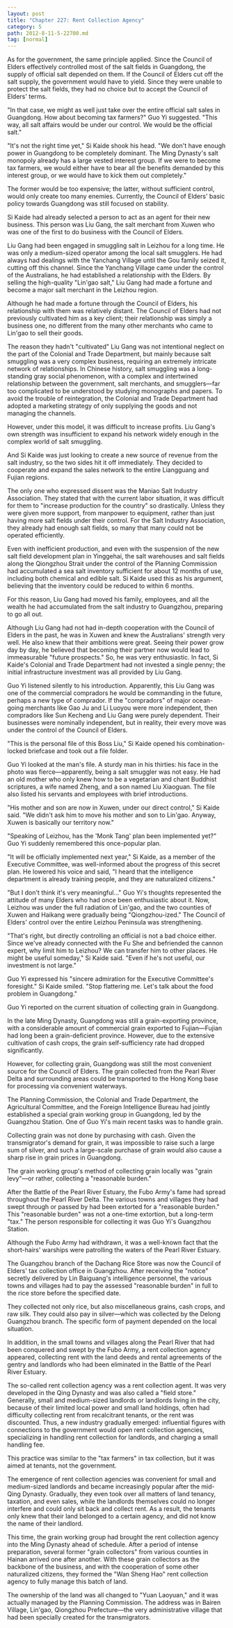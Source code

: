 ```yaml
---
layout: post
title: "Chapter 227: Rent Collection Agency"
category: 5
path: 2012-8-11-5-22700.md
tag: [normal]
---
```


As for the government, the same principle applied. Since the Council of Elders effectively controlled most of the salt fields in Guangdong, the supply of official salt depended on them. If the Council of Elders cut off the salt supply, the government would have to yield. Since they were unable to protect the salt fields, they had no choice but to accept the Council of Elders' terms.

"In that case, we might as well just take over the entire official salt sales in Guangdong. How about becoming tax farmers?" Guo Yi suggested. "This way, all salt affairs would be under our control. We would be the official salt."

"It's not the right time yet," Si Kaide shook his head. "We don't have enough power in Guangdong to be completely dominant. The Ming Dynasty's salt monopoly already has a large vested interest group. If we were to become tax farmers, we would either have to bear all the benefits demanded by this interest group, or we would have to kick them out completely."

The former would be too expensive; the latter, without sufficient control, would only create too many enemies. Currently, the Council of Elders' basic policy towards Guangdong was still focused on stability.

Si Kaide had already selected a person to act as an agent for their new business. This person was Liu Gang, the salt merchant from Xuwen who was one of the first to do business with the Council of Elders.

Liu Gang had been engaged in smuggling salt in Leizhou for a long time. He was only a medium-sized operator among the local salt smugglers. He had always had dealings with the Yanchang Village until the Gou family seized it, cutting off this channel. Since the Yanchang Village came under the control of the Australians, he had established a relationship with the Elders. By selling the high-quality "Lin'gao salt," Liu Gang had made a fortune and become a major salt merchant in the Leizhou region.

Although he had made a fortune through the Council of Elders, his relationship with them was relatively distant. The Council of Elders had not previously cultivated him as a key client; their relationship was simply a business one, no different from the many other merchants who came to Lin'gao to sell their goods.

The reason they hadn't "cultivated" Liu Gang was not intentional neglect on the part of the Colonial and Trade Department, but mainly because salt smuggling was a very complex business, requiring an extremely intricate network of relationships. In Chinese history, salt smuggling was a long-standing gray social phenomenon, with a complex and intertwined relationship between the government, salt merchants, and smugglers—far too complicated to be understood by studying monographs and papers. To avoid the trouble of reintegration, the Colonial and Trade Department had adopted a marketing strategy of only supplying the goods and not managing the channels.

However, under this model, it was difficult to increase profits. Liu Gang's own strength was insufficient to expand his network widely enough in the complex world of salt smuggling.

And Si Kaide was just looking to create a new source of revenue from the salt industry, so the two sides hit it off immediately. They decided to cooperate and expand the sales network to the entire Liangguang and Fujian regions.

The only one who expressed dissent was the Maniao Salt Industry Association. They stated that with the current labor situation, it was difficult for them to "increase production for the country" so drastically. Unless they were given more support, from manpower to equipment, rather than just having more salt fields under their control. For the Salt Industry Association, they already had enough salt fields, so many that many could not be operated efficiently.

Even with inefficient production, and even with the suspension of the new salt field development plan in Yinggehai, the salt warehouses and salt fields along the Qiongzhou Strait under the control of the Planning Commission had accumulated a sea salt inventory sufficient for about 12 months of use, including both chemical and edible salt. Si Kaide used this as his argument, believing that the inventory could be reduced to within 6 months.

For this reason, Liu Gang had moved his family, employees, and all the wealth he had accumulated from the salt industry to Guangzhou, preparing to go all out.

Although Liu Gang had not had in-depth cooperation with the Council of Elders in the past, he was in Xuwen and knew the Australians' strength very well. He also knew that their ambitions were great. Seeing their power grow day by day, he believed that becoming their partner now would lead to immeasurable "future prospects." So, he was very enthusiastic. In fact, Si Kaide's Colonial and Trade Department had not invested a single penny; the initial infrastructure investment was all provided by Liu Gang.

Guo Yi listened silently to his introduction. Apparently, this Liu Gang was one of the commercial compradors he would be commanding in the future, perhaps a new type of comprador. If the "compradors" of major ocean-going merchants like Gao Ju and Li Luoyou were more independent, then compradors like Sun Kecheng and Liu Gang were purely dependent. Their businesses were nominally independent, but in reality, their every move was under the control of the Council of Elders.

"This is the personal file of this Boss Liu," Si Kaide opened his combination-locked briefcase and took out a file folder.

Guo Yi looked at the man's file. A sturdy man in his thirties: his face in the photo was fierce—apparently, being a salt smuggler was not easy. He had an old mother who only knew how to be a vegetarian and chant Buddhist scriptures, a wife named Zheng, and a son named Liu Xiaoguan. The file also listed his servants and employees with brief introductions.

"His mother and son are now in Xuwen, under our direct control," Si Kaide said. "We didn't ask him to move his mother and son to Lin'gao. Anyway, Xuwen is basically our territory now."

"Speaking of Leizhou, has the 'Monk Tang' plan been implemented yet?" Guo Yi suddenly remembered this once-popular plan.

"It will be officially implemented next year," Si Kaide, as a member of the Executive Committee, was well-informed about the progress of this secret plan. He lowered his voice and said, "I heard that the intelligence department is already training people, and they are naturalized citizens."

"But I don't think it's very meaningful..." Guo Yi's thoughts represented the attitude of many Elders who had once been enthusiastic about it. Now, Leizhou was under the full radiation of Lin'gao, and the two counties of Xuwen and Haikang were gradually being "Qiongzhou-ized." The Council of Elders' control over the entire Leizhou Peninsula was strengthening.

"That's right, but directly controlling an official is not a bad choice either. Since we've already connected with the Fu She and befriended the cannon expert, why limit him to Leizhou? We can transfer him to other places. He might be useful someday," Si Kaide said. "Even if he's not useful, our investment is not large."

Guo Yi expressed his "sincere admiration for the Executive Committee's foresight." Si Kaide smiled. "Stop flattering me. Let's talk about the food problem in Guangdong."

Guo Yi reported on the current situation of collecting grain in Guangdong.

In the late Ming Dynasty, Guangdong was still a grain-exporting province, with a considerable amount of commercial grain exported to Fujian—Fujian had long been a grain-deficient province. However, due to the extensive cultivation of cash crops, the grain self-sufficiency rate had dropped significantly.

However, for collecting grain, Guangdong was still the most convenient source for the Council of Elders. The grain collected from the Pearl River Delta and surrounding areas could be transported to the Hong Kong base for processing via convenient waterways.

The Planning Commission, the Colonial and Trade Department, the Agricultural Committee, and the Foreign Intelligence Bureau had jointly established a special grain working group in Guangdong, led by the Guangzhou Station. One of Guo Yi's main recent tasks was to handle grain.

Collecting grain was not done by purchasing with cash. Given the transmigrator's demand for grain, it was impossible to raise such a large sum of silver, and such a large-scale purchase of grain would also cause a sharp rise in grain prices in Guangdong.

The grain working group's method of collecting grain locally was "grain levy"—or rather, collecting a "reasonable burden."

After the Battle of the Pearl River Estuary, the Fubo Army's fame had spread throughout the Pearl River Delta. The various towns and villages they had swept through or passed by had been extorted for a "reasonable burden." This "reasonable burden" was not a one-time extortion, but a long-term "tax." The person responsible for collecting it was Guo Yi's Guangzhou Station.

Although the Fubo Army had withdrawn, it was a well-known fact that the short-hairs' warships were patrolling the waters of the Pearl River Estuary.

The Guangzhou branch of the Dachang Rice Store was now the Council of Elders' tax collection office in Guangzhou. After receiving the "notice" secretly delivered by Lin Baiguang's intelligence personnel, the various towns and villages had to pay the assessed "reasonable burden" in full to the rice store before the specified date.

They collected not only rice, but also miscellaneous grains, cash crops, and raw silk. They could also pay in silver—which was collected by the Delong Guangzhou branch. The specific form of payment depended on the local situation.

In addition, in the small towns and villages along the Pearl River that had been conquered and swept by the Fubo Army, a rent collection agency appeared, collecting rent with the land deeds and rental agreements of the gentry and landlords who had been eliminated in the Battle of the Pearl River Estuary.

The so-called rent collection agency was a rent collection agent. It was very developed in the Qing Dynasty and was also called a "field store." Generally, small and medium-sized landlords or landlords living in the city, because of their limited local power and small land holdings, often had difficulty collecting rent from recalcitrant tenants, or the rent was discounted. Thus, a new industry gradually emerged: influential figures with connections to the government would open rent collection agencies, specializing in handling rent collection for landlords, and charging a small handling fee.

This practice was similar to the "tax farmers" in tax collection, but it was aimed at tenants, not the government.

The emergence of rent collection agencies was convenient for small and medium-sized landlords and became increasingly popular after the mid-Qing Dynasty. Gradually, they even took over all matters of land tenancy, taxation, and even sales, while the landlords themselves could no longer interfere and could only sit back and collect rent. As a result, the tenants only knew that their land belonged to a certain agency, and did not know the name of their landlord.

This time, the grain working group had brought the rent collection agency into the Ming Dynasty ahead of schedule. After a period of intense preparation, several former "grain collectors" from various counties in Hainan arrived one after another. With these grain collectors as the backbone of the business, and with the cooperation of some other naturalized citizens, they formed the "Wan Sheng Hao" rent collection agency to fully manage this batch of land.

The ownership of the land was all changed to "Yuan Laoyuan," and it was actually managed by the Planning Commission. The address was in Bairen Village, Lin'gao, Qiongzhou Prefecture—the very administrative village that had been specially created for the transmigrators.